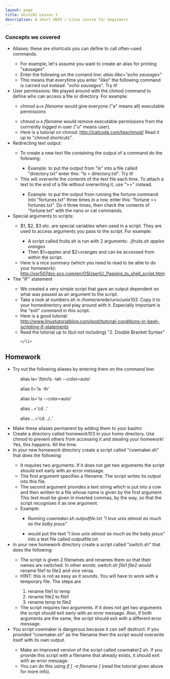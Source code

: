 ```yaml
---
layout: page
title: Unix101 Lesson 3
description: A short UNIX / Linux course for beginners
---
```

<h3>Concepts we covered</h3>

<ul>

  <li>Aliases: these are shortcuts you can define to call often-used
commands.<br>
  </li>
  <ul>
    <li>For example, let's assume you want to create an alias for
printing "sausages" <br>
    </li>
    <li>Enter the following on the comand line: <span style="font-style: italic;">alias ilike="echo sausages"</span></li>
    <li>This means that everytime you enter "ilike" the following
command is carried out instead: "<span style="font-style: italic;">echo
sausages</span>". Try it!<br>
    </li>
  </ul>
  <li>User permissions: We played around with the chmod command to
define who can access a file or directory. For example:</li>
  <ul>
    <li>chmod a+x <span style="font-style: italic;">filename </span>would
give everyone ("a" means all) executable permissions<br>
    </li>
  </ul>
  <ul>
    <li>chmod u-x <span style="font-style: italic;">filename </span>would
remove executable permissions from the currrently logged in user ("u"
means user).</li>
    <li>Here is a tutorial on chmod: <a href="http://catcode.com/teachmod/">http://catcode.com/teachmod/</a>
Read it up to "chmod shortcuts".<br>
    </li>
  </ul>
  <li>Redirecting text output:</li>
  <ul>
    <li>To create a new text file containing the output of a command do the
following:</li>
    <ul>
      <li>Example: to put the output from "ls" into a file called
"directory.txt" enter this: "ls &gt; directory.txt". Try it!</li>
    </ul>
    <li>This will overwrite the contents of the text file each time. To
attach a text to the end of a file without overwriting it, use
"&gt;&gt;" instead.</li>
    <ul>
      <li>Example: to put the output from running the fortune command
into "fortunes.txt" three times in a row, enter this: "fortune &gt;&gt;
fortunes.txt". Do it three times, then check the contents of
"fortune.txt" with the nano or cat commands.</li>
    </ul>
  </ul>
  <li>Special arguments to scripts:</li>
  <ul>
    <li>$1, $2, $3 etc. are special variables when used in a script.
They are used to access arguments you pass to the script. For example:<br>
    </li>
    <ul>
      <li>A script called fruits.sh is run with 2 arguments: <span style="font-style: italic;">./fruits.sh apples oranges</span></li>
      <li>Then $1=apples and $2=oranges and can be accessed from within
the script.</li>
    </ul>
    <li>Here is a nice summary (which you need to read to be able to do
your homework): <a href="http://osr507doc.sco.com/en/OSUserG/_Passing_to_shell_script.html">http://osr507doc.sco.com/en/OSUserG/_Passing_to_shell_script.html</a></li>
  </ul>
  <li>The "IF" statement</li>
  <ul>
    <li>We created a very simple script that gave an output dependent
on what was passed as an argument to the script.<br>
    </li>
    <li>Take a look at numbers.sh in /home/wrede/unix/unix103. Copy it
to your homedirectory and play around with it. Especially important is
the "exit" command in this script.<br>
    </li>
    <li>Here is a good tutorial: <a href="http://www.linuxtutorialblog.com/post/tutorial-conditions-in-bash-scripting-if-statements">http://www.linuxtutorialblog.com/post/tutorial-conditions-in-bash-scripting-if-statements</a></li>
    <li>Read the tutorial up to (but not including) "2. Double Bracket
Syntax"<br>

    </li>
  </ul>
</ul>

<h2>Homework</h2>

<ul>

  <li>Try out the following aliases by entering them on the command
line:</li>
</ul>

&nbsp;&nbsp;&nbsp; &nbsp;&nbsp;&nbsp; &nbsp;&nbsp;&nbsp; alias
la='/bin/ls -lah --color=auto'<br>

&nbsp;&nbsp;&nbsp; &nbsp;&nbsp;&nbsp; &nbsp;&nbsp;&nbsp; alias ll='ls
-lh'<br>

&nbsp;&nbsp;&nbsp; &nbsp;&nbsp;&nbsp; &nbsp;&nbsp;&nbsp; alias ls='ls
--color=auto'<br>

&nbsp;&nbsp;&nbsp; &nbsp;&nbsp;&nbsp; &nbsp;&nbsp;&nbsp; alias ..='cd
..'<br>

&nbsp;&nbsp;&nbsp; &nbsp;&nbsp;&nbsp; &nbsp;&nbsp;&nbsp; alias ...='cd
../..'<br>

<ul>

  <li>Make these aliases permanent by adding them to your bashrc</li>
  <li>Create a directory called homework103 in your home directory. Use
chmod to prevent others from accessing it and stealing your homework!
Yes, this happens. All the time.</li>
  <li>In your new homework directory create a script called
"cowmaker.sh" that does the following:</li>
  <ul>
    <li>It requires two arguments. If it does not get two arguments the
script should exit early with an error message.</li>
    <li>The first argument specifies a filename. The script writes its
output into this file.</li>
    <li>The second argument provides a text string which is put into a
cow and then written to a file whose name is given by the first
argument. This text must be given in inverted commas, by the way, so
that the script recognises it as one argument.</li>
    <li>Example: <br>
    </li>
    <ul>
      <li>Running <span style="font-style: italic;">cowmaker.sh
outputfile.txt "I love unix almost as much as the baby jesus"</span></li>
    </ul>
    <ul>
      <li>would put the text<span style="font-style: italic;"> "I love
unix almost as much as the baby jesus" </span>into a text file called
outputfile.txt</li>
    </ul>
  </ul>
  <li>In your new homework directory create a script called "switch.sh"
that does the following:</li>
  <ul>
    <li>The script is given 2 filenames and renames them so that their
names are switched. In other words: <span style="font-style: italic;">switch.sh
file1 file2 </span>would rename file1 to file2 and vice versa. <br>
    </li>
    <li>HINT: this is not as easy as it sounds. You will have to work
with a temporary file. The steps are<br>
    </li>
    <ol>
      <li>rename file1 to temp</li>
      <li>rename file2 to file1</li>
      <li>rename temp to file2</li>
    </ol>
    <li>The script requires two arguments. If it does not get two
arguments the script should exit early with an error message. Also, if
both arguments are the same, the script should exit with a different
error message.<br>
    </li>
  </ul>
  <li>You script cowmaker is dangerous because it can self destruct: if
you provided "cowmaker.sh" as the filename then the script would
overwrite itself with its own output.</li>
  <ul>
    <li>Make an improved version of the script called cowmaker2.sh. If
you provide this script with a filename that already exists, it should
exit with an error message. <br>
    </li>
    <li>You can do this using <span style="font-style: italic;">if [ -a filename ]</span> (read the tutorial given above for more info).</li>
  </ul>
</ul>
